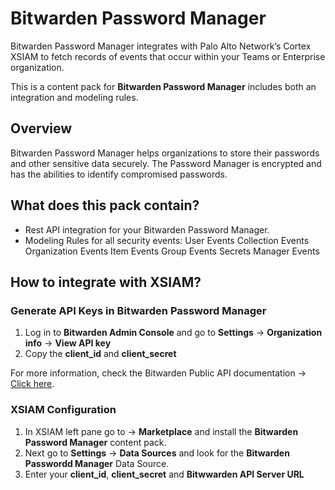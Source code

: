 # Bitwarden Password Manager

Bitwarden Password Manager integrates with Palo Alto Network’s Cortex XSIAM to fetch records of events that occur within your Teams or Enterprise organization.

This is a content pack for **Bitwarden Password Manager** includes both an integration and modeling rules.


## Overview

Bitwarden Password Manager helps organizations to store their passwords and other sensitive data securely.
The Password Manager is encrypted and has the abilities to identify compromised passwords.


## What does this pack contain?

- Rest API integration for your Bitwarden Password Manager.
- Modeling Rules for all security events:
  User Events
  Collection Events
  Organization Events
  Item Events
  Group Events
  Secrets Manager Events

## How to integrate with XSIAM?

### Generate API Keys in Bitwarden Password Manager
1. Log in to **Bitwarden Admin Console** and go to **Settings** -> **Organization info** -> **View API key**
2. Copy the **client_id** and **client_secret**

For more information, check the Bitwarden Public API documentation -> [Click here](https://bitwarden.com/help/public-api/#authentication).

### XSIAM Configuration

1. In XSIAM left pane go to -> **Marketplace** and install the **Bitwarden Password Manager** content pack.
2. Next go to **Settings** -> **Data Sources** and look for the **Bitwarden Passwordd Manager** Data Source.
3. Enter your **client_id**, **client_secret** and **Bitwwarden API Server URL**